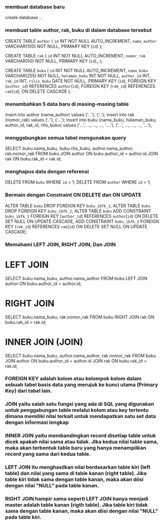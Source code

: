 ### membuat database baru
create database ...

### membuat table author, rak, buku di dalam database tersebut
CREATE TABLE `author` (
  `id` INT NOT NULL AUTO_INCREMENT,
  `nama_author` VARCHAR(100) NOT NULL,
  PRIMARY KEY (`id`)
);

CREATE TABLE `rak` (
  `id` INT NOT NULL AUTO_INCREMENT,
  `nomor_rak` VARCHAR(50) NOT NULL,
  PRIMARY KEY (`id`)_
);

CREATE TABLE `buku` (
  `id` INT NOT NULL AUTO_INCREMENT,
  `nama_buku` VARCHAR(255) NOT NULL,
  `halaman_buku` INT NOT NULL,
  `author_id` INT,
  `rak_id` INT,
  `rilis_buku` DATE NOT NULL,
  PRIMARY KEY (`id`),
  FOREIGN KEY (`author_id`) REFERENCES `author`(`id`),
  FOREIGN KEY (`rak_id`) REFERENCES `rak`(`id`),
  ON DELETE CASCADE
);

### menambahkan 5 data baru di masing-masing table
insert into author (nama_author) values ('...'), ('..');
insert into rak (nomor_rak) values ('..'), ('...');
insert into buku (nama_buku, halaman_buku, author_id, rak_id, rilis_buku) values ('...', ..., ..., ..., '....'), 
                 ('...', ..., ..., ..., '...');

### menggabungkan semua tabel mengunakan query
SELECT
    buku.nama_buku,
    buku.rilis_buku,
    author.nama_author,
    rak.nomor_rak
FROM
    buku
JOIN author ON buku.author_id = author.id
JOIN rak ON buku.rak_id = rak.id;

### menghapus data dengan referensi
DELETE FROM `buku` WHERE `id` = 1;
DELETE FROM `author` WHERE `id` = 1;

### Bermain dengan Constraint ON DELETE dan ON UPDATE
ALTER TABLE `buku` DROP FOREIGN KEY `buku_ibfk_1`;
ALTER TABLE `buku` DROP FOREIGN KEY `buku_ibfk_2`;
ALTER TABLE `buku`
ADD CONSTRAINT `buku_ibfk_1` FOREIGN KEY (`author_id`) REFERENCES `author`(`id`) ON DELETE SET NULL ON UPDATE CASCADE,
ADD CONSTRAINT `buku_ibfk_2` FOREIGN KEY (`rak_id`) REFERENCES `rak`(`id`) ON DELETE SET NULL ON UPDATE CASCADE;

### Memahami LEFT JOIN, RIGHT JOIN, Dan JOIN
# LEFT JOIN
SELECT
  buku.nama_buku,
  author.nama_author
FROM
  buku
LEFT JOIN author ON buku.author_id = author.id;

# RIGHT JOIN
SELECT
  buku.nama_buku,
  rak.nomor_rak
FROM
  buku
RIGHT JOIN rak ON buku.rak_id = rak.id;

# INNER JOIN (JOIN)
SELECT
  buku.nama_buku,
  author.nama_author,
  rak.nomor_rak
FROM
  buku
JOIN author ON buku.author_id = author.id
JOIN rak ON buku.rak_id = rak.id;

### FOREIGN KEY adalah kolom atau kelompok kolom dalam sebuah tabel basis data yang merujuk ke kunci utama (Primary Key) dari tabel lain.

### JOIN yaitu salah satu fungsi yang ada di SQL yang digunakan untuk penggabungan table melalui kolom atau key tertentu dimana memiliki nilai terkait untuk mendapatkan satu set data dengan informasi lengkap 

### INNER JOIN yaitu membandingkan record disetiap table untuk dicek apakah nilai sama atau tidak. JIka kedua nilai table sama, maka akan terbentuk table baru yang hanya menampilkan record yang sama dari kedua table.

### LEFT JOIN itu menghasilkan nilai berdasarkan table kiri (left table) dan nilai yang sama di table kanan (right table). Jika table kiri tidak sama dengan table kanan, maka akan diisi dengan nilai "NULL" pada table kanan.

### RIGHT JOIN hampir sama seperti LEFT JOIN hanya menjadi master adalah table kanan (rigth table). Jika table kiri tidak sama dengan table kanan, maka akan diisi dengan nilai "NULL" pada table kiri.

